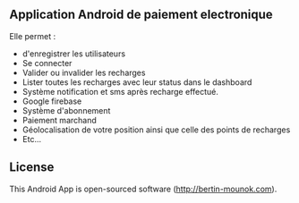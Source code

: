 ## Application Android de paiement electronique

Elle permet :

- d'enregistrer les utilisateurs
- Se connecter
- Valider ou invalider les recharges
- Lister toutes les recharges avec leur status dans le dashboard
- Système notification et sms après recharge effectué.
- Google firebase
- Système d'abonnement
- Paiement marchand
- Géolocalisation de votre position ainsi que celle des points de recharges
- Etc...


## License

This Android App is open-sourced software (http://bertin-mounok.com).